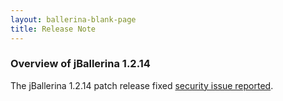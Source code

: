 ```yaml
---
layout: ballerina-blank-page
title: Release Note
---
```

### Overview of jBallerina 1.2.14
The jBallerina 1.2.14 patch release fixed [security issue reported](https://github.com/ballerina-platform/ballerina-lang/security/advisories/GHSA-f5qg-fqrw-v5ww).